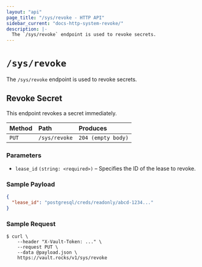 ```yaml
---
layout: "api"
page_title: "/sys/revoke - HTTP API"
sidebar_current: "docs-http-system-revoke/"
description: |-
  The `/sys/revoke` endpoint is used to revoke secrets.
---
```


# `/sys/revoke`

The `/sys/revoke` endpoint is used to revoke secrets.

## Revoke Secret

This endpoint revokes a secret immediately.

| Method   | Path                         | Produces               |
| :------- | :--------------------------- | :--------------------- |
| `PUT`    | `/sys/revoke`                | `204 (empty body)`     |

### Parameters

- `lease_id` `(string: <required>)` – Specifies the ID of the lease to revoke.

### Sample Payload

```json
{
  "lease_id": "postgresql/creds/readonly/abcd-1234..."
}
```

### Sample Request

```
$ curl \
    --header "X-Vault-Token: ..." \
    --request PUT \
    --data @payload.json \
    https://vault.rocks/v1/sys/revoke
```
